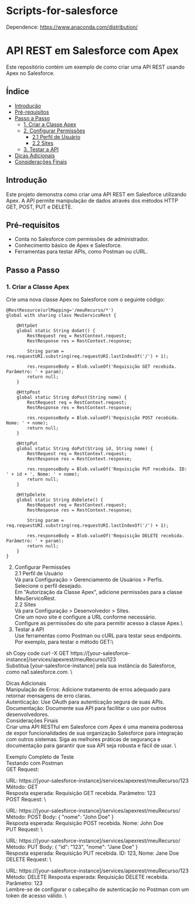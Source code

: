 # Scripts-for-salesforce

Dependence: https://www.anaconda.com/distribution/

# API REST em Salesforce com Apex

Este repositório contém um exemplo de como criar uma API REST usando Apex no Salesforce.

## Índice

- [Introdução](#introdução)
- [Pré-requisitos](#pré-requisitos)
- [Passo a Passo](#passo-a-passo)
  - [1. Criar a Classe Apex](#1-criar-a-classe-apex)
  - [2. Configurar Permissões](#2-configurar-permissões)
    - [2.1 Perfil de Usuário](#21-perfil-de-usuário)
    - [2.2 Sites](#22-sites)
  - [3. Testar a API](#3-testar-a-api)
- [Dicas Adicionais](#dicas-adicionais)
- [Considerações Finais](#considerações-finais)

## Introdução

Este projeto demonstra como criar uma API REST em Salesforce utilizando Apex. A API permite manipulação de dados através dos métodos HTTP GET, POST, PUT e DELETE.

## Pré-requisitos

- Conta no Salesforce com permissões de administrador.
- Conhecimento básico de Apex e Salesforce.
- Ferramentas para testar APIs, como Postman ou cURL.

## Passo a Passo

### 1. Criar a Classe Apex

Crie uma nova classe Apex no Salesforce com o seguinte código:

```apex
@RestResource(urlMapping='/meuRecurso/*')
global with sharing class MeuServicoRest {

    @HttpGet
    global static String doGet() {
        RestRequest req = RestContext.request;
        RestResponse res = RestContext.response;

        String param = req.requestURI.substring(req.requestURI.lastIndexOf('/') + 1);

        res.responseBody = Blob.valueOf('Requisição GET recebida. Parâmetro: ' + param);
        return null;
    }

    @HttpPost
    global static String doPost(String nome) {
        RestRequest req = RestContext.request;
        RestResponse res = RestContext.response;

        res.responseBody = Blob.valueOf('Requisição POST recebida. Nome: ' + nome);
        return null;
    }

    @HttpPut
    global static String doPut(String id, String nome) {
        RestRequest req = RestContext.request;
        RestResponse res = RestContext.response;

        res.responseBody = Blob.valueOf('Requisição PUT recebida. ID: ' + id + ', Nome: ' + nome);
        return null;
    }

    @HttpDelete
    global static String doDelete() {
        RestRequest req = RestContext.request;
        RestResponse res = RestContext.response;

        String param = req.requestURI.substring(req.requestURI.lastIndexOf('/') + 1);

        res.responseBody = Blob.valueOf('Requisição DELETE recebida. Parâmetro: ' + param);
        return null;
    }
}
```

2. Configurar Permissões \
2.1 Perfil de Usuário \
Vá para Configuração > Gerenciamento de Usuários > Perfis. \
Selecione o perfil desejado. \
Em "Autorização da Classe Apex", adicione permissões para a classe MeuServicoRest. \
2.2 Sites \
Vá para Configuração > Desenvolvedor > Sites. \
Crie um novo site e configure a URL conforme necessário.\
Configure as permissões do site para permitir acesso à classe Apex.\
3. Testar a API\
Use ferramentas como Postman ou cURL para testar seus endpoints. Por exemplo, para testar o método GET:\

sh
Copy code
curl -X GET https://[your-salesforce-instance]/services/apexrest/meuRecurso/123 \
Substitua [your-salesforce-instance] pela sua instância do Salesforce, como na1.salesforce.com. \

Dicas Adicionais \
Manipulação de Erros: Adicione tratamento de erros adequado para retornar mensagens de erro claras. \
Autenticação: Use OAuth para autenticação segura de suas APIs. \
Documentação: Documente sua API para facilitar o uso por outros desenvolvedores. \
Considerações Finais \
Criar uma API RESTful em Salesforce com Apex é uma maneira poderosa de expor funcionalidades de sua organização Salesforce para integração com outros sistemas. Siga as melhores práticas de segurança e documentação para garantir que sua API seja robusta e fácil de usar. \

Exemplo Completo de Teste \
Testando com Postman \
GET Request: 

URL: https://[your-salesforce-instance]/services/apexrest/meuRecurso/123 \
Método: GET \
Resposta esperada: Requisição GET recebida. Parâmetro: 123 \
POST Request: \

URL: https://[your-salesforce-instance]/services/apexrest/meuRecurso/ \
Método: POST 
Body: { "nome": "John Doe" } \
Resposta esperada: Requisição POST recebida. Nome: John Doe \
PUT Request: \

URL: https://[your-salesforce-instance]/services/apexrest/meuRecurso/ \
Método: PUT 
Body: { "id": "123", "nome": "Jane Doe" } \
Resposta esperada: Requisição PUT recebida. ID: 123, Nome: Jane Doe \
DELETE Request: \

URL: https://[your-salesforce-instance]/services/apexrest/meuRecurso/123 \
Método: DELETE 
Resposta esperada: Requisição DELETE recebida. Parâmetro: 123 \
Lembre-se de configurar o cabeçalho de autenticação no Postman com um token de acesso válido. \
